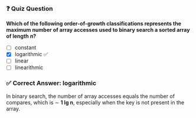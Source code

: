 ### ❓ Quiz Question

**Which of the following order-of-growth classifications represents the maximum number of array accesses used to binary search a sorted array of length _n_?**

- [ ] constant  
- [x] logarithmic ✅  
- [ ] linear  
- [ ] linearithmic  

### ✅ Correct Answer: logarithmic

In binary search, the number of array accesses equals the number of compares, which is ∼ **1 lg n**, especially when the key is not present in the array.
